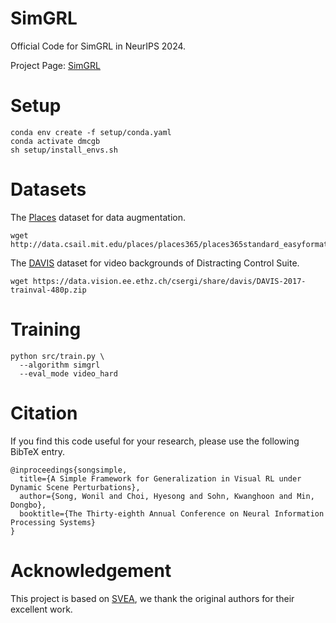 # SimGRL
Official Code for SimGRL in NeurIPS 2024.

Project Page: [SimGRL](https://w-song11.github.io/SimGRL)

# Setup
```
conda env create -f setup/conda.yaml
conda activate dmcgb
sh setup/install_envs.sh
```

# Datasets

The [Places](http://places2.csail.mit.edu/download.html) dataset for data augmentation.

```
wget http://data.csail.mit.edu/places/places365/places365standard_easyformat.tar
```

The [DAVIS](https://davischallenge.org/davis2017/code.html) dataset for video backgrounds of Distracting Control Suite.

```
wget https://data.vision.ee.ethz.ch/csergi/share/davis/DAVIS-2017-trainval-480p.zip
```

# Training
```
python src/train.py \
  --algorithm simgrl
  --eval_mode video_hard
```

# Citation
If you find this code useful for your research, please use the following BibTeX entry.
```
@inproceedings{songsimple,
  title={A Simple Framework for Generalization in Visual RL under Dynamic Scene Perturbations},
  author={Song, Wonil and Choi, Hyesong and Sohn, Kwanghoon and Min, Dongbo},
  booktitle={The Thirty-eighth Annual Conference on Neural Information Processing Systems}
}
```

# Acknowledgement
This project is based on [SVEA](https://github.com/nicklashansen/dmcontrol-generalization-benchmark), we thank the original authors for their excellent work.
